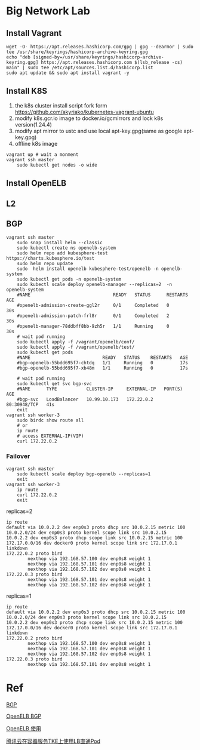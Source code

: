 # Big Network Lab
## Install Vagrant
```
wget -O- https://apt.releases.hashicorp.com/gpg | gpg --dearmor | sudo tee /usr/share/keyrings/hashicorp-archive-keyring.gpg
echo "deb [signed-by=/usr/share/keyrings/hashicorp-archive-keyring.gpg] https://apt.releases.hashicorp.com $(lsb_release -cs) main" | sudo tee /etc/apt/sources.list.d/hashicorp.list
sudo apt update && sudo apt install vagrant -y
```

## Install K8S
1. the k8s cluster install script fork form https://github.com/akyriako/kubernetes-vagrant-ubuntu
2. modify k8s.gcr.io image to docker.io/gcmirrors and lock k8s version(1.24.4)
3. modify apt mirror to ustc and use local apt-key.gpg(same as google apt-key.gpg)
4. offline k8s image
```shell
vagrant up # wait a monment
vagrant ssh master
    sudo kubectl get nodes -o wide
```
## Install OpenELB
## L2
## BGP
```
vagrant ssh master
    sudo snap install helm --classic
    sudo kubectl create ns openelb-system
    sudo helm repo add kubesphere-test https://charts.kubesphere.io/test
    sudo helm repo update
    sudo  helm install openelb kubesphere-test/openelb -n openelb-system
    sudo kubectl get pods -n openelb-system
    sudo kubectl scale deploy openelb-manager --replicas=2  -n openelb-system
    #NAME                               READY   STATUS      RESTARTS   AGE
    #openelb-admission-create-ggl2r     0/1     Completed   0          30s
    #openelb-admission-patch-frl8r      0/1     Completed   2          30s
    #openelb-manager-78ddbff8bb-9zh5r   1/1     Running     0          30s
    # wait pod running
    sudo kubectl apply -f /vagrant/openelb/conf/
    sudo kubectl apply -f /vagrant/openelb/test/
    sudo kubectl get pods
    #NAME                           READY   STATUS    RESTARTS   AGE
    #bgp-openelb-55bdd695f7-chtdq   1/1     Running   0          17s
    #bgp-openelb-55bdd695f7-xb48m   1/1     Running   0          17s
    
    # wait pod running
    sudo kubectl get svc bgp-svc
    #NAME      TYPE           CLUSTER-IP     EXTERNAL-IP   PORT(S)        AGE
    #bgp-svc   LoadBalancer   10.99.10.173   172.22.0.2    80:30948/TCP   41s
    exit
vagrant ssh worker-3
    sudo birdc show route all
    # or
    ip route 
    # access EXTERNAL-IP(VIP)
    curl 172.22.0.2
```
### Failover
```shell
vagrant ssh master
    sudo kubectl scale deploy bgp-openelb --replicas=1
    exit
vagrant ssh worker-3
    ip route
    curl 172.22.0.2
    exit
```
replicas=2
```
ip route 
default via 10.0.2.2 dev enp0s3 proto dhcp src 10.0.2.15 metric 100 
10.0.2.0/24 dev enp0s3 proto kernel scope link src 10.0.2.15 
10.0.2.2 dev enp0s3 proto dhcp scope link src 10.0.2.15 metric 100 
172.17.0.0/16 dev docker0 proto kernel scope link src 172.17.0.1 linkdown 
172.22.0.2 proto bird 
        nexthop via 192.168.57.100 dev enp0s8 weight 1 
        nexthop via 192.168.57.101 dev enp0s8 weight 1 
        nexthop via 192.168.57.102 dev enp0s8 weight 1 
172.22.0.3 proto bird 
        nexthop via 192.168.57.101 dev enp0s8 weight 1 
        nexthop via 192.168.57.102 dev enp0s8 weight 1
```
replicas=1
```
ip route 
default via 10.0.2.2 dev enp0s3 proto dhcp src 10.0.2.15 metric 100 
10.0.2.0/24 dev enp0s3 proto kernel scope link src 10.0.2.15 
10.0.2.2 dev enp0s3 proto dhcp scope link src 10.0.2.15 metric 100 
172.17.0.0/16 dev docker0 proto kernel scope link src 172.17.0.1 linkdown 
172.22.0.2 proto bird 
        nexthop via 192.168.57.100 dev enp0s8 weight 1 
        nexthop via 192.168.57.101 dev enp0s8 weight 1 
        nexthop via 192.168.57.102 dev enp0s8 weight 1 
172.22.0.3 proto bird 
        nexthop via 192.168.57.101 dev enp0s8 weight 1 
```

# Ref
[BGP](https://zhuanlan.zhihu.com/p/146539405)

[OpenELB BGP](https://openelb.io/docs/getting-started/usage/use-openelb-in-bgp-mode/)

[OpenELB 使用](https://tinychen.com/20220523-k8s-07-loadbalancer-openelb/)

[腾讯云在容器服务TKE上使用LB直通Pod](https://cloud.tencent.com/document/product/457/48793)

